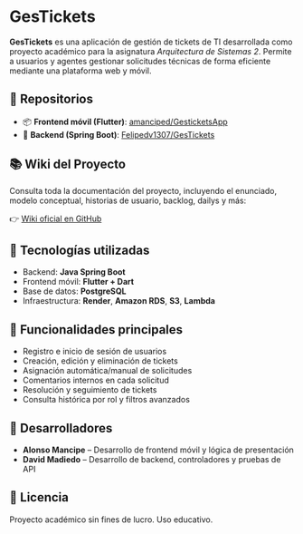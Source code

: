 
# GesTickets

**GesTickets** es una aplicación de gestión de tickets de TI desarrollada como proyecto académico para la asignatura *Arquitectura de Sistemas 2*. Permite a usuarios y agentes gestionar solicitudes técnicas de forma eficiente mediante una plataforma web y móvil.

## 🔗 Repositorios

- 📦 **Frontend móvil (Flutter)**: [amanciped/GesticketsApp](https://github.com/amanciped/GesticketsApp)
- 🔧 **Backend (Spring Boot)**: [Felipedv1307/GesTickets](https://github.com/Felipedv1307/GesTickets)

## 📚 Wiki del Proyecto

Consulta toda la documentación del proyecto, incluyendo el enunciado, modelo conceptual, historias de usuario, backlog, dailys y más:

👉 [Wiki oficial en GitHub](https://github.com/amanciped/GesTickets/wiki)

## 🚀 Tecnologías utilizadas

- Backend: **Java Spring Boot**
- Frontend móvil: **Flutter + Dart**
- Base de datos: **PostgreSQL**
- Infraestructura: **Render**, **Amazon RDS**, **S3**, **Lambda**

## 📂 Funcionalidades principales

- Registro e inicio de sesión de usuarios
- Creación, edición y eliminación de tickets
- Asignación automática/manual de solicitudes
- Comentarios internos en cada solicitud
- Resolución y seguimiento de tickets
- Consulta histórica por rol y filtros avanzados

## 👥 Desarrolladores

- **Alonso Mancipe** – Desarrollo de frontend móvil y lógica de presentación
- **David Madiedo** – Desarrollo de backend, controladores y pruebas de API

## 📄 Licencia

Proyecto académico sin fines de lucro. Uso educativo.
